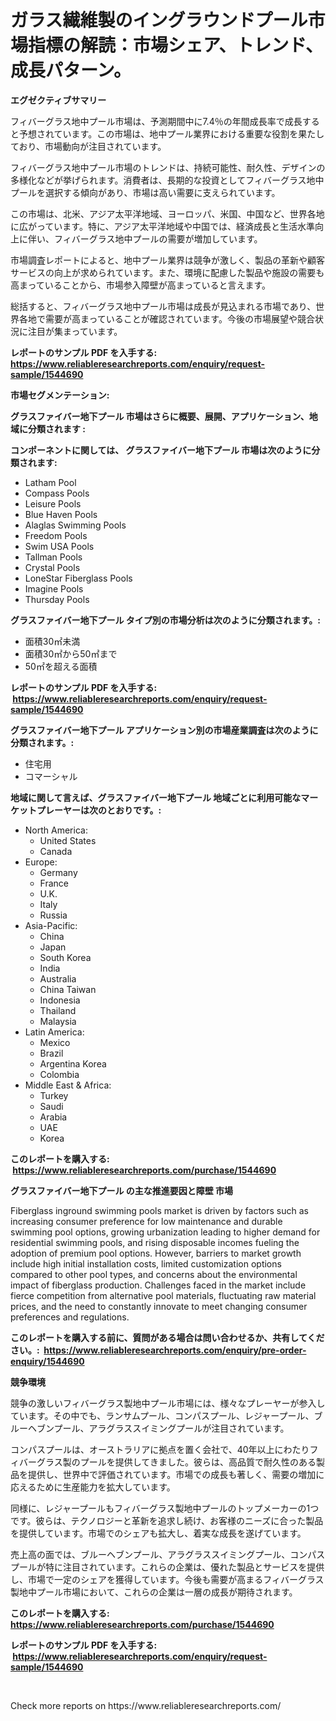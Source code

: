 <p><h1>ガラス繊維製のイングラウンドプール市場指標の解読：市場シェア、トレンド、成長パターン。</h1></p><p><strong>エグゼクティブサマリー</strong></p>
<p><p>フィバーグラス地中プール市場は、予測期間中に7.4％の年間成長率で成長すると予想されています。この市場は、地中プール業界における重要な役割を果たしており、市場動向が注目されています。</p><p>フィバーグラス地中プール市場のトレンドは、持続可能性、耐久性、デザインの多様化などが挙げられます。消費者は、長期的な投資としてフィバーグラス地中プールを選択する傾向があり、市場は高い需要に支えられています。</p><p>この市場は、北米、アジア太平洋地域、ヨーロッパ、米国、中国など、世界各地に広がっています。特に、アジア太平洋地域や中国では、経済成長と生活水準向上に伴い、フィバーグラス地中プールの需要が増加しています。</p><p>市場調査レポートによると、地中プール業界は競争が激しく、製品の革新や顧客サービスの向上が求められています。また、環境に配慮した製品や施設の需要も高まっていることから、市場参入障壁が高まっていると言えます。</p><p>総括すると、フィバーグラス地中プール市場は成長が見込まれる市場であり、世界各地で需要が高まっていることが確認されています。今後の市場展望や競合状況に注目が集まっています。</p></p>
<p><strong>レポートのサンプル PDF を入手する: <a href="https://www.reliableresearchreports.com/enquiry/request-sample/1544690">https://www.reliableresearchreports.com/enquiry/request-sample/1544690</a></strong></p>
<p><strong>市場セグメンテーション:</strong></p>
<p><strong> グラスファイバー地下プール 市場はさらに概要、展開、アプリケーション、地域に分類されます :</strong></p>
<p><strong>コンポーネントに関しては、 グラスファイバー地下プール 市場は次のように分類されます: &nbsp;</strong></p>
<p><ul><li>Latham Pool</li><li>Compass Pools</li><li>Leisure Pools</li><li>Blue Haven Pools</li><li>Alaglas Swimming Pools</li><li>Freedom Pools</li><li>Swim USA Pools</li><li>Tallman Pools</li><li>Crystal Pools</li><li>LoneStar Fiberglass Pools</li><li>Imagine Pools</li><li>Thursday Pools</li></ul></p>
<p><strong> グラスファイバー地下プール タイプ別の市場分析は次のように分類されます。:</strong></p>
<p><ul><li>面積30㎡未満</li><li>面積30㎡から50㎡まで</li><li>50㎡を超える面積</li></ul></p>
<p><strong>レポートのサンプル PDF を入手する: &nbsp;<a href="https://www.reliableresearchreports.com/enquiry/request-sample/1544690">https://www.reliableresearchreports.com/enquiry/request-sample/1544690</a></strong></p>
<p><strong> グラスファイバー地下プール アプリケーション別の市場産業調査は次のように分類されます。:</strong></p>
<p><ul><li>住宅用</li><li>コマーシャル</li></ul></p>
<p><strong>地域に関して言えば、グラスファイバー地下プール 地域ごとに利用可能なマーケットプレーヤーは次のとおりです。:</strong></p>
<p><ul>
    <li>
        North America:
        <ul>
            <li>United States</li>
            <li>Canada</li>
        </ul>
    </li>
    <li>
        Europe:
        <ul>
            <li>Germany</li>
            <li>France</li>
            <li>U.K.</li>
            <li>Italy</li>
            <li>Russia</li>
        </ul>
    </li>
    <li>
        Asia-Pacific:
        <ul>
            <li>China</li>
            <li>Japan</li>
            <li>South Korea</li>
            <li>India</li>
            <li>Australia</li>
            <li>China Taiwan</li>
            <li>Indonesia</li>
            <li>Thailand</li>
            <li>Malaysia</li>
        </ul>
    </li>
    <li>
        Latin America:
        <ul>
            <li>Mexico</li>
            <li>Brazil</li>
            <li>Argentina Korea</li>
            <li>Colombia</li>
        </ul>
    </li>
    <li>
        Middle East & Africa:
        <ul>
            <li>Turkey</li>
            <li>Saudi</li>
            <li>Arabia</li>
            <li>UAE</li>
            <li>Korea</li>
        </ul>
    </li>
    </ul></p>
<p><strong>このレポートを購入する: &nbsp;<a href="https://www.reliableresearchreports.com/purchase/1544690">https://www.reliableresearchreports.com/purchase/1544690</a></strong></p>
<p><strong>グラスファイバー地下プール の主な推進要因と障壁 市場</strong></p>
<p><p>Fiberglass inground swimming pools market is driven by factors such as increasing consumer preference for low maintenance and durable swimming pool options, growing urbanization leading to higher demand for residential swimming pools, and rising disposable incomes fueling the adoption of premium pool options. However, barriers to market growth include high initial installation costs, limited customization options compared to other pool types, and concerns about the environmental impact of fiberglass production. Challenges faced in the market include fierce competition from alternative pool materials, fluctuating raw material prices, and the need to constantly innovate to meet changing consumer preferences and regulations.</p></p>
<p><strong>このレポートを購入する前に、質問がある場合は問い合わせるか、共有してください。:&nbsp; <a href="https://www.reliableresearchreports.com/enquiry/pre-order-enquiry/1544690">https://www.reliableresearchreports.com/enquiry/pre-order-enquiry/1544690</a></strong></p>
<p><strong>競争環境</strong></p>
<p><p>競争の激しいフィバーグラス製地中プール市場には、様々なプレーヤーが参入しています。その中でも、ランサムプール、コンパスプール、レジャープール、ブルーヘブンプール、アラグラススイミングプールが注目されています。</p><p>コンパスプールは、オーストラリアに拠点を置く会社で、40年以上にわたりフィバーグラス製のプールを提供してきました。彼らは、高品質で耐久性のある製品を提供し、世界中で評価されています。市場での成長も著しく、需要の増加に応えるために生産能力を拡大しています。</p><p>同様に、レジャープールもフィバーグラス製地中プールのトップメーカーの1つです。彼らは、テクノロジーと革新を追求し続け、お客様のニーズに合った製品を提供しています。市場でのシェアも拡大し、着実な成長を遂げています。</p><p>売上高の面では、ブルーヘブンプール、アラグラススイミングプール、コンパスプールが特に注目されています。これらの企業は、優れた製品とサービスを提供し、市場で一定のシェアを獲得しています。今後も需要が高まるフィバーグラス製地中プール市場において、これらの企業は一層の成長が期待されます。</p></p>
<p><strong>このレポートを購入する: &nbsp; <a href="https://www.reliableresearchreports.com/purchase/1544690">https://www.reliableresearchreports.com/purchase/1544690</a></strong></p>
<p><strong>レポートのサンプル PDF を入手する: &nbsp;<a href="https://www.reliableresearchreports.com/enquiry/request-sample/1544690">https://www.reliableresearchreports.com/enquiry/request-sample/1544690</a></strong><strong></strong></p>
<p>&nbsp;</p>
<p>Check more reports on https://www.reliableresearchreports.com/</p>